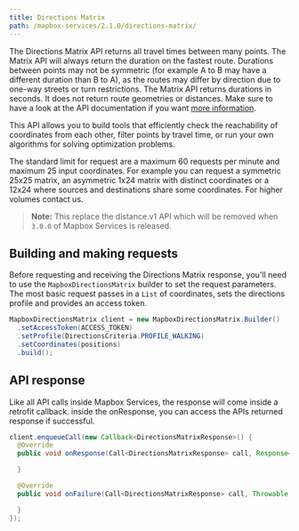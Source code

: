 ```yaml
---
title: Directions Matrix
path: /mapbox-services/2.1.0/directions-matrix/
---
```

The Directions Matrix API returns all travel times between many points. The Matrix API will always return the duration on the fastest route. Durations between points may not be symmetric (for example A to B may have a different duration than B to A), as the routes may differ by direction due to one-way streets or turn restrictions. The Matrix API returns durations in seconds. It does not return route geometries or distances. Make sure to have a look at the API documentation if you want [more information](https://www.mapbox.com/api-documentation/#directions-matrix).

This API allows you to build tools that efficiently check the reachability of coordinates from each other, filter points by travel time, or run your own algorithms for solving optimization problems.

The standard limit for request are a maximum 60 requests per minute and maximum 25 input coordinates. For example you can request a symmetric 25x25 matrix, an asymmetric 1x24 matrix with distinct coordinates or a 12x24 where sources and destinations share some coordinates. For higher volumes contact us.

> **Note:** This replace the distance.v1 API which will be removed when `3.0.0` of Mapbox Services is released.

## Building and making requests
Before requesting and receiving the Directions Matrix response, you'll need to use the `MapboxDirectionsMatrix` builder to set the request parameters. The most basic request passes in a `List` of coordinates, sets the directions profile and provides an access token.

```java
MapboxDirectionsMatrix client = new MapboxDirectionsMatrix.Builder()
  .setAccessToken(ACCESS_TOKEN)
  .setProfile(DirectionsCriteria.PROFILE_WALKING)
  .setCoordinates(positions)
  .build();
```

## API response
Like all API calls inside Mapbox Services, the response will come inside a retrofit callback. inside the onResponse, you can access the APIs returned response if successful.

```java
client.enqueueCall(new Callback<DirectionsMatrixResponse>() {
  @Override
  public void onResponse(Call<DirectionsMatrixResponse> call, Response<DirectionsMatrixResponse> response) {

  }

  @Override
  public void onFailure(Call<DirectionsMatrixResponse> call, Throwable t) {

  }
});
```
